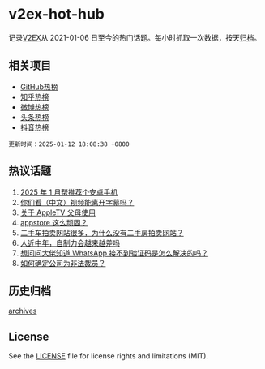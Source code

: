 # v2ex-hot-hub

 记录[V2EX](https://www.v2ex.com/)从 2021-01-06 日至今的热门话题。每小时抓取一次数据，按天[归档](archives)。
 
 ## 相关项目

- [GitHub热榜](https://github.com/lonnyzhang423/github-hot-hub)
- [知乎热榜](https://github.com/lonnyzhang423/zhihu-hot-hub)
- [微博热榜](https://github.com/lonnyzhang423/weibo-hot-hub)
- [头条热榜](https://github.com/lonnyzhang423/toutiao-hot-hub)
- [抖音热榜](https://github.com/lonnyzhang423/douyin-hot-hub)


 `更新时间：2025-01-12 18:08:38 +0800`

## 热议话题

1. [2025 年 1 月帮推荐个安卓手机](https://www.v2ex.com/t/1104426)
1. [你们看（中文）视频能离开字幕吗？](https://www.v2ex.com/t/1104452)
1. [关于 AppleTV 父母使用](https://www.v2ex.com/t/1104443)
1. [appstore 这么顽固？](https://www.v2ex.com/t/1104470)
1. [二手车拍卖网站很多，为什么没有二手房拍卖网站？](https://www.v2ex.com/t/1104474)
1. [人近中年，自制力会越来越差吗](https://www.v2ex.com/t/1104510)
1. [想问问大佬知道 WhatsApp 接不到验证码是怎么解决的吗？](https://www.v2ex.com/t/1104455)
1. [如何确定公司为非法裁员？](https://www.v2ex.com/t/1104402)

## 历史归档

[archives](archives)

## License

See the [LICENSE](LICENSE) file for license rights and limitations (MIT).
